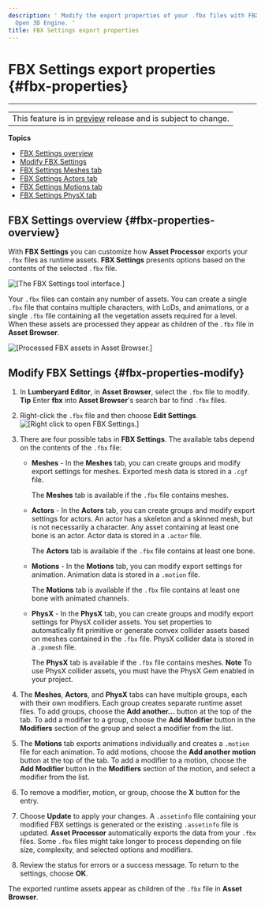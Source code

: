 ```yaml
---
description: ' Modify the export properties of your .fbx files with FBX Settings in
  Open 3D Engine. '
title: FBX Settings export properties
---
```

# FBX Settings export properties {#fbx-properties}


****

|  |
| --- |
| This feature is in [preview](/docs/userguide/ly-glos-chap#preview) release and is subject to change\.  |

**Topics**
+ [FBX Settings overview](#fbx-properties-overview)
+ [Modify FBX Settings](#fbx-properties-modify)
+ [FBX Settings Meshes tab](/docs/user-guide/features/assets/fbx-settings/settings-meshes-tab.md)
+ [FBX Settings Actors tab](/docs/user-guide/features/assets/fbx-settings/settings-actor-tab.md)
+ [FBX Settings Motions tab](/docs/user-guide/features/assets/fbx-settings/settings-motions-tab.md)
+ [FBX Settings PhysX tab](/docs/user-guide/features/assets/fbx-settings/settings-physx-tab.md)

## FBX Settings overview {#fbx-properties-overview}

With **FBX Settings** you can customize how **Asset Processor** exports your `.fbx` files as runtime assets\. **FBX Settings** presents options based on the contents of the selected `.fbx` file\.

![\[The FBX Settings tool interface.\]](/images/user-guide/fbx/ui-fbx-settings-A-1.25.png)

Your `.fbx` files can contain any number of assets\. You can create a single `.fbx` file that contains multiple characters, with LoDs, and animations, or a single `.fbx` file containing all the vegetation assets required for a level\. When these assets are processed they appear as children of the `.fbx` file in **Asset Browser**\.

![\[Processed FBX assets in Asset Browser.\]](/images/user-guide/fbx/ui-fbx-asset-browser-1.27.png)

## Modify FBX Settings {#fbx-properties-modify}

1. In **Lumberyard Editor**, in **Asset Browser**, select the `.fbx` file to modify\.
**Tip**
Enter **fbx** into **Asset Browser**'s search bar to find `.fbx` files\.

1. Right\-click the `.fbx` file and then choose **Edit Settings**\.
![\[Right click to open FBX Settings.\]](/images/user-guide/fbx/ui-fbx-settings-open-1.27.png)

1. There are four possible tabs in **FBX Settings**\. The available tabs depend on the contents of the `.fbx` file:
   + **Meshes** \- In the **Meshes** tab, you can create groups and modify export settings for meshes\. Exported mesh data is stored in a `.cgf` file\.

     The **Meshes** tab is available if the `.fbx` file contains meshes\.
   + **Actors** \- In the **Actors** tab, you can create groups and modify export settings for actors\. An actor has a skeleton and a skinned mesh, but is not necessarily a character\. Any asset containing at least one bone is an actor\. Actor data is stored in a `.actor` file\.

     The **Actors** tab is available if the `.fbx` file contains at least one bone\.
   + **Motions** \- In the **Motions** tab, you can modify export settings for animation\. Animation data is stored in a `.motion` file\.

     The **Motions** tab is available if the `.fbx` file contains at least one bone with animated channels\.
   + **PhysX** \- In the **PhysX** tab, you can create groups and modify export settings for PhysX collider assets\. You set properties to automatically fit primitive or generate convex collider assets based on meshes contained in the `.fbx` file\. PhysX collider data is stored in a `.pxmesh` file\.

     The **PhysX** tab is available if the `.fbx` file contains meshes\.
**Note**
To use PhysX collider assets, you must have the PhysX Gem enabled in your project\.

1. The **Meshes**, **Actors**, and **PhysX** tabs can have multiple groups, each with their own modifiers\. Each group creates separate runtime asset files\. To add groups, choose the **Add another\.\.\.** button at the top of the tab\. To add a modifier to a group, choose the **Add Modifier** button in the **Modifiers** section of the group and select a modifier from the list\.

1. The **Motions** tab exports animations individually and creates a `.motion` file for each animation\. To add motions, choose the **Add another motion** button at the top of the tab\. To add a modifier to a motion, choose the **Add Modifier** button in the **Modifiers** section of the motion, and select a modifier from the list\.

1. To remove a modifier, motion, or group, choose the **X** button for the entry\.

1. Choose **Update** to apply your changes\. A `.assetinfo` file containing your modified FBX settings is generated or the existing `.assetinfo` file is updated\. **Asset Processor** automatically exports the data from your `.fbx` files\. Some `.fbx` files might take longer to process depending on file size, complexity, and selected options and modifiers\.

1. Review the status for errors or a success message\. To return to the settings, choose **OK**\.

The exported runtime assets appear as children of the `.fbx` file in **Asset Browser**\.
